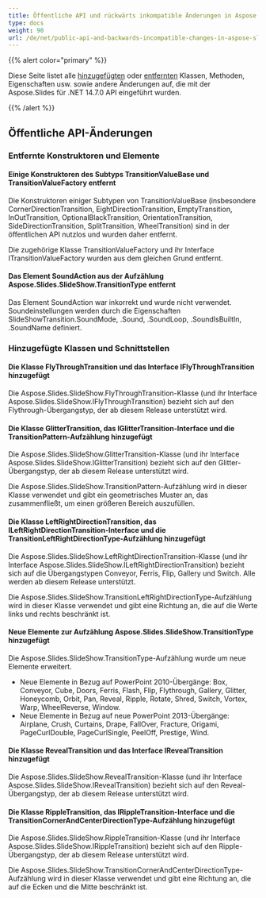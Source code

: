 ```yaml
---
title: Öffentliche API und rückwärts inkompatible Änderungen in Aspose.Slides für .NET 14.7.0
type: docs
weight: 90
url: /de/net/public-api-and-backwards-incompatible-changes-in-aspose-slides-for-net-14-7-0/
---
```


{{% alert color="primary" %}} 

Diese Seite listet alle [hinzugefügten](/slides/de/net/public-api-and-backwards-incompatible-changes-in-aspose-slides-for-net-14-7-0/) oder [entfernten](/slides/de/net/public-api-and-backwards-incompatible-changes-in-aspose-slides-for-net-14-7-0/) Klassen, Methoden, Eigenschaften usw. sowie andere Änderungen auf, die mit der Aspose.Slides für .NET 14.7.0 API eingeführt wurden.

{{% /alert %}} 
## **Öffentliche API-Änderungen**
### **Entfernte Konstruktoren und Elemente**
#### **Einige Konstruktoren des Subtyps TransitionValueBase und TransitionValueFactory entfernt**
Die Konstruktoren einiger Subtypen von TransitionValueBase (insbesondere CornerDirectionTransition, EightDirectionTransition, EmptyTransition, InOutTransition, OptionalBlackTransition, OrientationTransition, SideDirectionTransition, SplitTransition, WheelTransition) sind in der öffentlichen API nutzlos und wurden daher entfernt.

Die zugehörige Klasse TransitionValueFactory und ihr Interface ITransitionValueFactory wurden aus dem gleichen Grund entfernt.
#### **Das Element SoundAction aus der Aufzählung Aspose.Slides.SlideShow.TransitionType entfernt**
Das Element SoundAction war inkorrekt und wurde nicht verwendet. Soundeinstellungen werden durch die Eigenschaften SlideShowTransition.SoundMode, .Sound, .SoundLoop, .SoundIsBuiltIn, .SoundName definiert.
### **Hinzugefügte Klassen und Schnittstellen**
#### **Die Klasse FlyThroughTransition und das Interface IFlyThroughTransition hinzugefügt**
Die Aspose.Slides.SlideShow.FlyThroughTransition-Klasse (und ihr Interface Aspose.Slides.SlideShow.IFlyThroughTransition) bezieht sich auf den Flythrough-Übergangstyp, der ab diesem Release unterstützt wird.
#### **Die Klasse GlitterTransition, das IGlitterTransition-Interface und die TransitionPattern-Aufzählung hinzugefügt**
Die Aspose.Slides.SlideShow.GlitterTransition-Klasse (und ihr Interface Aspose.Slides.SlideShow.IGlitterTransition) bezieht sich auf den Glitter-Übergangstyp, der ab diesem Release unterstützt wird.

Die Aspose.Slides.SlideShow.TransitionPattern-Aufzählung wird in dieser Klasse verwendet und gibt ein geometrisches Muster an, das zusammenfließt, um einen größeren Bereich auszufüllen.
#### **Die Klasse LeftRightDirectionTransition, das ILeftRightDirectionTransition-Interface und die TransitionLeftRightDirectionType-Aufzählung hinzugefügt**
Die Aspose.Slides.SlideShow.LeftRightDirectionTransition-Klasse (und ihr Interface Aspose.Slides.SlideShow.ILeftRightDirectionTransition) bezieht sich auf die Übergangstypen Conveyor, Ferris, Flip, Gallery und Switch. Alle werden ab diesem Release unterstützt.

Die Aspose.Slides.SlideShow.TransitionLeftRightDirectionType-Aufzählung wird in dieser Klasse verwendet und gibt eine Richtung an, die auf die Werte links und rechts beschränkt ist.
#### **Neue Elemente zur Aufzählung Aspose.Slides.SlideShow.TransitionType hinzugefügt**
Die Aspose.Slides.SlideShow.TransitionType-Aufzählung wurde um neue Elemente erweitert.

- Neue Elemente in Bezug auf PowerPoint 2010-Übergänge: Box, Conveyor, Cube, Doors, Ferris, Flash, Flip, Flythrough, Gallery, Glitter, Honeycomb, Orbit, Pan, Reveal, Ripple, Rotate, Shred, Switch, Vortex, Warp, WheelReverse, Window.
- Neue Elemente in Bezug auf neue PowerPoint 2013-Übergänge: Airplane, Crush, Curtains, Drape, FallOver, Fracture, Origami, PageCurlDouble, PageCurlSingle, PeelOff, Prestige, Wind.
#### **Die Klasse RevealTransition und das Interface IRevealTransition hinzugefügt**
Die Aspose.Slides.SlideShow.RevealTransition-Klasse (und ihr Interface Aspose.Slides.SlideShow.IRevealTransition) bezieht sich auf den Reveal-Übergangstyp, der ab diesem Release unterstützt wird.
#### **Die Klasse RippleTransition, das IRippleTransition-Interface und die TransitionCornerAndCenterDirectionType-Aufzählung hinzugefügt**
Die Aspose.Slides.SlideShow.RippleTransition-Klasse (und ihr Interface Aspose.Slides.SlideShow.IRippleTransition) bezieht sich auf den Ripple-Übergangstyp, der ab diesem Release unterstützt wird.

Die Aspose.Slides.SlideShow.TransitionCornerAndCenterDirectionType-Aufzählung wird in dieser Klasse verwendet und gibt eine Richtung an, die auf die Ecken und die Mitte beschränkt ist.